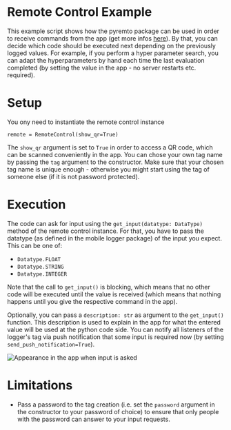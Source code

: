 # Remote Control Example

This example script shows how the pyremto package can be used in order to receive commands from the app (get more infos [here](https://www.pyremto.com/remote-control)). By that, you can decide which code should be executed next depending on the previously logged values. For example, if you perform a hyper parameter search, you can adapt the hyperparameters by hand each time the last evaluation completed (by setting the value in the app - no server restarts etc. required). 

# Setup

You ony need to instantiate the remote control instance

    remote = RemoteControl(show_qr=True)

The `show_qr` argument is set to `True` in order to access a QR code, which can be scanned conveniently in the app. You can chose your own tag name by passing the `tag` argument to the constructor. Make sure that your chosen tag name is unique enough - otherwise you might start using the tag of someone else (if it is not password protected).

# Execution

The code can ask for input using the `get_input(datatype: DataType)` method of the remote control instance. For that, you have to pass the datatype (as defined in the mobile logger package) of the input you expect. This can be one of:

- `Datatype.FLOAT`
- `Datatype.STRING`
- `Datatype.INTEGER`

Note that the call to `get_input()` is blocking, which means that no other code will be executed until the value is received (which means that nothing happens until you give the respective command in the app). 

Optionally, you can pass a `description: str` as argument to the `get_input()` function. This description is used to explain in the app for what the entered value will be used at the python code side. You can notify all listeners of the logger's tag via push notification that some input is required now (by setting `send_push_notification=True`).

![Appearance in the app when input is asked](https://github.com/MatthiasKi/pyremto/tree/master/examples/RemoteControl/images/askedinput.jpg?raw=true)

# Limitations

- Pass a password to the tag creation (i.e. set the `password` argument in the constructor to your password of choice) to ensure that only people with the password can answer to your input requests. 
